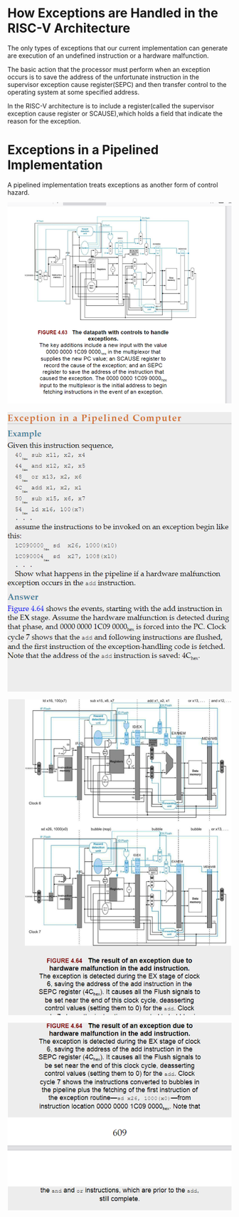 # How Exceptions are Handled in the RISC-V Architecture

The only types of exceptions that our current implementation can generate are execution of an undefined instruction or a hardware malfunction.

The basic action that the processor must perform when an exception occurs is to save the address of the unfortunate instruction in the supervisor exception cause register(SEPC) and then transfer control to the operating system at some specified address.

In the RISC-V architecture is to include a register(called the supervisor exception cause register or SCAUSE),which holds a field that indicate the reason for the exception.

# Exceptions in a Pipelined Implementation

A pipelined implementation treats exceptions as another form of control hazard.

![image](images/47E0DB6F8D8444B08DC09222DB03FDF8clipboard.png)

![image](images/017467665D674594B4379374BB37B883clipboard.png)

![image](images/1E27A94573D8418D8F9F155D4F5F8A6Cclipboard.png)

![image](images/E80D7B99AFA5441BB65996C6E3898083clipboard.png)